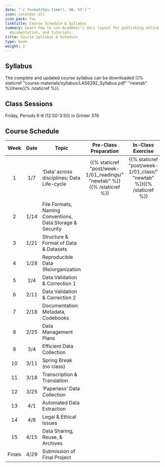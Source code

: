 ```yaml
---
date: "`r format(Sys.time(), %B, %Y')`"
icon: calendar-alt
icon_pack: fas
linktitle: Course Schedule & Syllabus  
summary: Learn how to use Academic's docs layout for publishing online courses, software
  documentation, and tutorials.
title: Course Syllabus & Schedule 
type: book
weight: 2
---
```



## Syllabus  
 
The complete and updated course syllabus can be downloaded {{% staticref "course-materials/syllabus/LAS6292_Syllabus.pdf" "newtab" %}}here{{% /staticref %}}.
 
## Class Sessions  

Friday, Periods 6-8 (12:50-3:50) in Grinter 376

## Course Schedule  
<!---
course-materials/class-sessions/01-intro/01_slides_2022.pdf
 -->
 
|Week |Date|Topic|Pre-Class Preparation|In-Class Exercise|Presentation Slides
|:-----:|:--------:|--------|:--------:|:--------:|:--------:|
|1|1/7|‘Data’ across disciplines; Data Life-cycle |{{% staticref "post/week-1/01_readings/" "newtab" %}}<i class="fas fa-book-open"></i>{{% /staticref %}}|{{% staticref "post/week-1/01_class/" "newtab" %}}<i class="fas fa-tasks"></i>{{% /staticref %}}|{{% staticref "LINK TO SLIDES" "newtab" %}}<i class="fas fa-photo-video"></i>{{% /staticref %}}|
|2|1/14|File Formats, Naming Conventions, Data Storage & Security |<i class="fas fa-book-open"></i>|<i class="fas fa-tasks"></i>|<i class="fas fa-photo-video"></i>|
|3|1/21|Structure & Format of Data & Datasets|<i class="fas fa-book-open"></i>|<i class="fas fa-tasks"></i>|<i class="fas fa-photo-video"></i>|
|4|1/28|Reproducible Data (Re)organization|<i class="fas fa-book-open"></i>|<i class="fas fa-tasks"></i>|<i class="fas fa-photo-video"></i>|
|5|2/4|Data Validation & Correction 1|<i class="fas fa-book-open"></i>|<i class="fas fa-tasks"></i>|<i class="fas fa-photo-video"></i>|
|6|2/11|Data Validation & Correction 2|<i class="fas fa-book-open"></i>|<i class="fas fa-tasks"></i>|<i class="fas fa-photo-video"></i>|
|7|2/18|Documentation: Metadata, Codebooks|<i class="fas fa-book-open"></i>|<i class="fas fa-tasks"></i>|<i class="fas fa-photo-video"></i>|
|8|2/25|Data Management Plans|<i class="fas fa-book-open"></i>|<i class="fas fa-tasks"></i>|<i class="fas fa-photo-video"></i>|
|9|3/4|Efficient Data Collection|<i class="fas fa-book-open"></i>|<i class="fas fa-tasks"></i>|<i class="fas fa-photo-video"></i>|
|10|3/11|Spring Break (no class)|<i class="fas fa-book-open"></i>|<i class="fas fa-tasks"></i>|<i class="fas fa-photo-video"></i>|
|11|3/18|Transcription & Translation|<i class="fas fa-book-open"></i>|<i class="fas fa-tasks"></i>|<i class="fas fa-photo-video"></i>|
|12|3/25|‘Paperless’ Data Collection|<i class="fas fa-book-open"></i>|<i class="fas fa-tasks"></i>|<i class="fas fa-photo-video"></i>|
|13|4/1|Automated Data Extraction|<i class="fas fa-book-open"></i>|<i class="fas fa-tasks"></i>|<i class="fas fa-photo-video"></i>|
|14|4/8|Legal & Ethical Issues|<i class="fas fa-book-open"></i>|<i class="fas fa-tasks"></i>|<i class="fas fa-photo-video"></i>|
|15|4/15|Data Sharing, Reuse, & Archives|<i class="fas fa-book-open"></i>|<i class="fas fa-tasks"></i>|<i class="fas fa-photo-video"></i>|
|Finals |4/29|Submission of Final Project|<i class="fas fa-photo-video"></i>|
  
